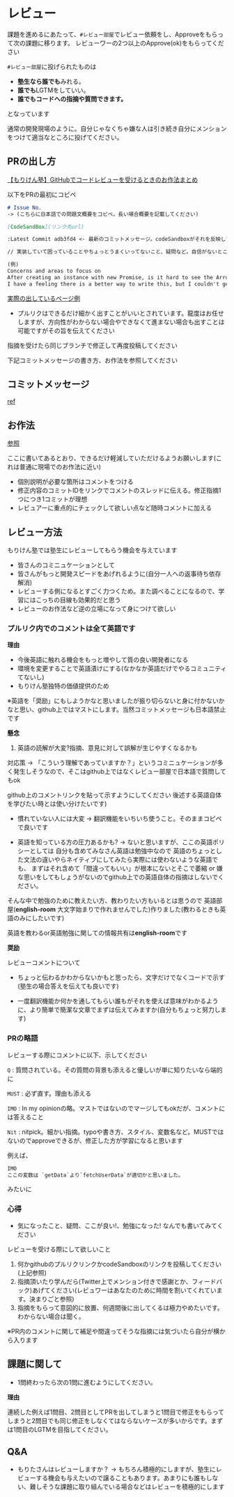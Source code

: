 # レビュー

課題を進めるにあたって、`#レビュー部屋`でレビュー依頼をし、Approveをもらって次の課題に移ります。
レビューワーの2つ以上のApprove(ok)をもらってください

`#レビュー部屋`に投げられたものは

- **塾生なら誰でも**みれる。
- **誰でも**LGTMをしていい。
- **誰でもコードへの指摘や質問できます。**

となっています

通常の開発現場のように。自分じゃなくちゃ嫌な人は引き続き自分にメンションをつけて適当なところに投げてください。


## PRの出し方

[【もりけん塾】GitHubでコードレビューを受けるときのお作法まとめ](https://happy-making.com/github-review/)


以下をPRの最初にコピペ

```md
# Issue No.
-> (こちらに日本語での問題文概要をコピペ。長い場合概要を記載してください)

[CodeSandBox](リンク先url)

:Latest Commit adb3fd4 <- 最新のコミットメッセージ。codeSandboxがそれを反映していることを確認してください。そのためのものです

// 実装していて困っていることやちょっとうまくいってないこと、疑問など。自信がないところ。ここは日本語でも良いです

(例)
Concerns and areas to focus on
After creating an instance with new Promise, is it hard to see the Arrow function overlapping?
I have a feeling there is a better way to write this, but I couldn't get to it.
```

[実際の出しているページ例](https://github.com/haru-programming/JavaScript-lessons/pull/6)

- プルリクはできるだけ細かく出すことがいいとされています。龍度はお任せしますが、方向性がわからない場合やできなくて進まない場合も出すことは可能ですがその旨を伝えてください

指摘を受けたら同じブランチで修正して再度投稿してください

下記コミットメッセージの書き方、お作法を参照してください

## コミットメッセージ

[ref](https://twitter.com/terrace_tech/status/1332491058744233984?s=20)

## お作法

[参照](https://zenn.dev/keitakn/articles/github-code-review-reviewee)

ここに書いてあるとおり、できるだけ軽減していただけるようお願いします(これは普通に現場でのお作法に近い)

- 個別説明が必要な箇所はコメントをつける
- 修正内容のコミットIDをリンクでコメントのスレッドに伝える。修正指摘1つにつき1コミットが理想
- レビュアーに重点的にチェックして欲しい点など随時コメントに加える

## レビュー方法

もりけん塾では塾生にレビューしてもらう機会を与えています

- 皆さんのコミニュケーションとして
- 皆さんがもっと開発スピードをあげれるように(自分一人への返事待ち依存解消)
- レビューする側になるとすごく力つくため。また調べることになるので、学習にはこっちの目線も効果的だと思う
- レビューのお作法など逆の立場になって身につけて欲しい

### プルリク内でのコメントは全て英語です

**理由**

- 今後英語に触れる機会をもっと増やして質の良い開発者になる
- 環境を変更することで英語漬けにする(なかなか英語だけでやるコミュニティてないし)
- もりけん塾独特の価値提供のため

※英語を「奨励」にもしようかなと思いましたが振り切らないと身に付かないかなと思い、github上ではマストにします。当然コミットメッセージも日本語禁止です

**懸念**

1. 英語の読解が大変?指摘、意見に対して誤解が生じやすくなるかも

対応策 -> 「こういう理解であっていますか？」というコミニュケーションが多く発生しそうなので、そこはgithub上ではなくレビュー部屋で日本語で質問してもok

github上のコメントリンクを貼って示すようにしてください
後述する英語自体を学びたい時とは使い分けたいです)

- 慣れていない人には大変
-> 翻訳機能をいちいち使うこと。そのままコピペで良いです

- 英語を知っている方の圧力あるかも?
-> ないと思いますが、ここの英語ポリシーとしては
自分も含めてみなさん英語は勉強中なので
英語のちょっとした文法の違いやらネイティブにしてみたら実際には使わないような英語でも、
まずはそれ含めて「間違ってもいい」が根本にないとそこで萎縮 or 嫌な思いをしてもしょうがないのでgithub上での英語自体の指摘はしないでください。

そんな中で勉強のために教えたい方、教わりたい方もいるとは思うので
英語部屋(**english-room** 大文字始まりで作れませんでした)作りました(教わるときも英語のみにしたいです)

英語を教わるor英語勉強に関しての情報共有は**english-room**です

**奨励**

レビューコメントについて

- ちょっと伝わるかわからないかもと思ったら、文字だけでなくコードで示す(塾生の場合答えを伝えても良いです)

-  一度翻訳機能か何かを通してもらい誰もがそれを使えば意味がわかるように、より簡単で簡潔な文章でまずは伝えてみますか(自分もちょっと努力します)


### PRの略語

レビューする際にコメントに以下、示してください

`Q` : 質問されている。その質問の背景も添えると優しいが単に知りたいなら端的に

`MUST` : 必ず直す。理由も添える

`IMO` : In my opinionの略。マストではないのでマージしてもokだが、コメントには答えること

`Nit` : nitpick。細かい指摘。typoや書き方、スタイル、変数名など。MUSTではないのでapproveできるが、修正した方が学習になると思います


例えば、

```txt
IMO
ここの変数は `getData`より`fetchUserData`が適切かと思いました。

```

みたいに


### 心得

- 気になったこと、疑問、ここが良い!、勉強になった! なんでも書いてみてください

レビューを受ける際にして欲しいこと

1. 何かgithubのプルリクリンクかcodeSandboxのリンクを投稿してください(上記参照)
2. 指摘頂いたり学んだら(Twitter上でメンション付きで感謝とか、フィードバック)あげてください(レビュワーはあなたのために時間を割いてくれています。決まりごと参照)
3. 指摘をもらって意図的に放置、何週間後に出してくるは極力やめたいです。わからない場合は聞く。

※PR内のコメントに関して補足や間違ってそうな指摘には気づいたら自分が横から入ります

## 課題に関して

- 1問終わったら次の1問に進むようにしてください。

**理由**

連続した例えば1問目、2問目としてPRを出してしまうと1問目で修正をもらってしまうと2問目でも同じ修正をしなくてはならないケースが多いからです。まずは1問目のLGTMを目指してください。

## Q&A

- もりたさんはレビューしますか？ -> もちろん積極的にしますが、塾生にレビューする機会も与えたいので譲ることもあります。あまりにも誰もしない、難しそうな課題に取り組んでいる場合などはレビューを積極的にします


